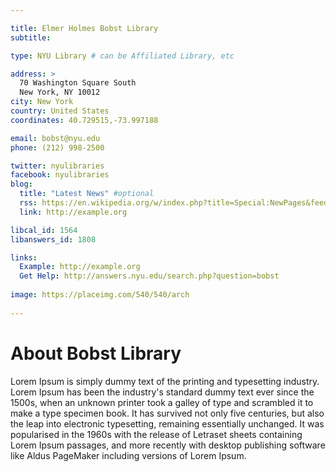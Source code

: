 ```yaml
---

title: Elmer Holmes Bobst Library
subtitle: 

type: NYU Library # can be Affiliated Library, etc

address: >
  70 Washington Square South
  New York, NY 10012
city: New York
country: United States
coordinates: 40.729515,-73.997188

email: bobst@nyu.edu
phone: (212) 998-2500

twitter: nyulibraries
facebook: nyulibraries
blog:
  title: "Latest News" #optional
  rss: https://en.wikipedia.org/w/index.php?title=Special:NewPages&feed=rss
  link: http://example.org

libcal_id: 1564
libanswers_id: 1808

links:
  Example: http://example.org
  Get Help: http://answers.nyu.edu/search.php?question=bobst
  
image: https://placeimg.com/540/540/arch
      
---
```


# About Bobst Library

Lorem Ipsum is simply dummy text of the printing and typesetting industry. Lorem Ipsum has been the industry's standard dummy text ever since the 1500s, when an unknown printer took a galley of type and scrambled it to make a type specimen book. It has survived not only five centuries, but also the leap into electronic typesetting, remaining essentially unchanged. It was popularised in the 1960s with the release of Letraset sheets containing Lorem Ipsum passages, and more recently with desktop publishing software like Aldus PageMaker including versions of Lorem Ipsum.

